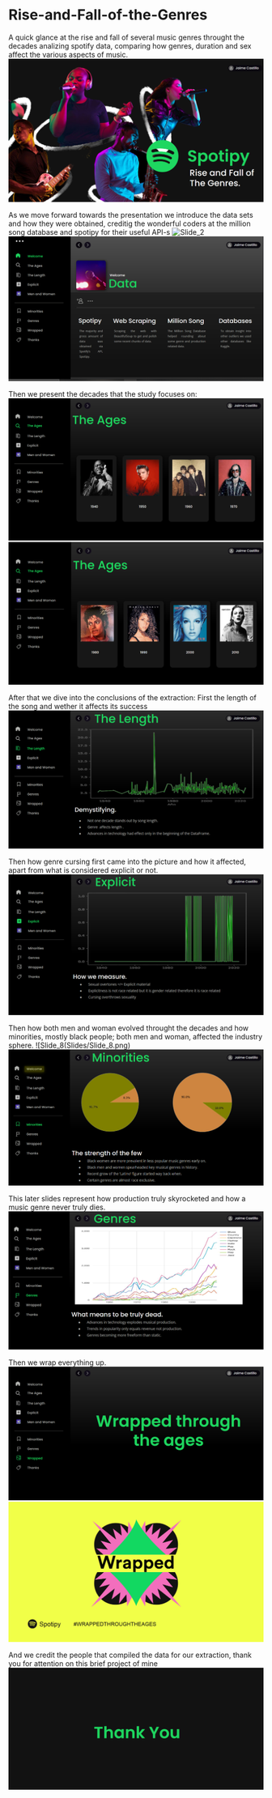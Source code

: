 # Rise-and-Fall-of-the-Genres
A quick glance at the rise and fall of several music genres throught the decades analizing spotify data, comparing how genres, duration and sex affect the various aspects of music.
![Slide_](Slides/Slide_1.png)

As we move forward towards the presentation we introduce the data sets and how they were obtained, creditig the wonderful coders at the million song database and spotipy for their useful API-s
![Slide_2](Slides/Slide_2.png)
![Slide_3](Slides/Slide_3.png)

Then we present the decades that the study focuses on:
![Slide_4](Slides/Slide_4.png)
![Slide_5](Slides/Slide_5.png)

After that we dive into the conclusions of the extraction:
First the length of the song and wether it affects its success
![Slide_6](Slides/Slide6.png)

Then how genre cursing first came into the picture and how it affected, apart from what is considered explicit or not.
![Slide_7](Slides/slide_7.png)

Then how both men and woman evolved throught the decades and how minorities, mostly black people; both men and woman, affected the industry sphere.
![Slide_8(Slides/Slide_8.png)
![Slide_9](Slides/Slide_9.png)

This later slides represent how production truly skyrocketed and how a music genre never truly dies.
![Slide_10](Slides/Slides_10.png)

Then we wrap everything up.
![Slide_11](Slides/Slide_11.png)
![Slide_12](Slides/Slide_12.png)

And we credit the people that compiled the data for our extraction, thank you for attention on this brief project of mine
![Slide_13](Slides/Slide_13.png)
